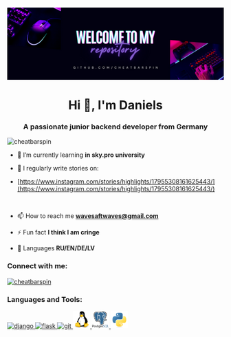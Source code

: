 ![](https://github.com/cheatbarspin/cheatbarspin/blob/311cc169527a910f550d4036e05bd8b50c0604fb/welcome%20to%20My(1).png)
<h1 align="center">Hi 🥷, I'm Daniels</h1>
<h3 align="center">A passionate junior backend developer from Germany</h3>

<p align="left"> <img src="https://komarev.com/ghpvc/?username=cheatbarspin&label=Profile%20views&color=b019b0&style=flat" alt="cheatbarspin" /> </p>

- 🌱 I’m currently learning **in sky.pro university**

- 📝 I regularly write stories on:
- [https://www.instagram.com/stories/highlights/17955308161625443/](https://www.instagram.com/stories/highlights/17955308161625443/)
<br>

- 📫 How to reach me **wavesaftwaves@gmail.com**

- ⚡ Fun fact **I think I am cringe**
- 👅 Languages **RU/EN/DE/LV**

<h3 align="left">Connect with me:</h3>
<p align="left">
<a href="https://instagram.com/cheatbarspin" target="blank"><img align="center" src="https://raw.githubusercontent.com/rahuldkjain/github-profile-readme-generator/master/src/images/icons/Social/instagram.svg" alt="cheatbarspin" height="30" width="40" /></a>
</p>

<h3 align="left">Languages and Tools:</h3>
<p align="left"> <a href="https://www.djangoproject.com/" target="_blank" rel="noreferrer"> <img src="https://cdn.worldvectorlogo.com/logos/django.svg" alt="django" width="40" height="40"/> </a> <a href="https://flask.palletsprojects.com/" target="_blank" rel="noreferrer"> <img src="https://www.vectorlogo.zone/logos/pocoo_flask/pocoo_flask-icon.svg" alt="flask" width="40" height="40"/> </a> <a href="https://git-scm.com/" target="_blank" rel="noreferrer"> <img src="https://www.vectorlogo.zone/logos/git-scm/git-scm-icon.svg" alt="git" width="40" height="40"/> </a> <a href="https://www.linux.org/" target="_blank" rel="noreferrer"> <img src="https://raw.githubusercontent.com/devicons/devicon/master/icons/linux/linux-original.svg" alt="linux" width="40" height="40"/> </a> <a href="https://www.postgresql.org" target="_blank" rel="noreferrer"> <img src="https://raw.githubusercontent.com/devicons/devicon/master/icons/postgresql/postgresql-original-wordmark.svg" alt="postgresql" width="40" height="40"/> </a> <a href="https://www.python.org" target="_blank" rel="noreferrer"> <img src="https://raw.githubusercontent.com/devicons/devicon/master/icons/python/python-original.svg" alt="python" width="40" height="40"/> </a> </p>
